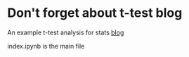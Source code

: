 # Don't forget about t-test blog
An example t-test analysis for stats [blog](https://medium.com/@wbennett711/dont-forget-about-t-tests-2e7232dbe396)

index.ipynb is the main file

